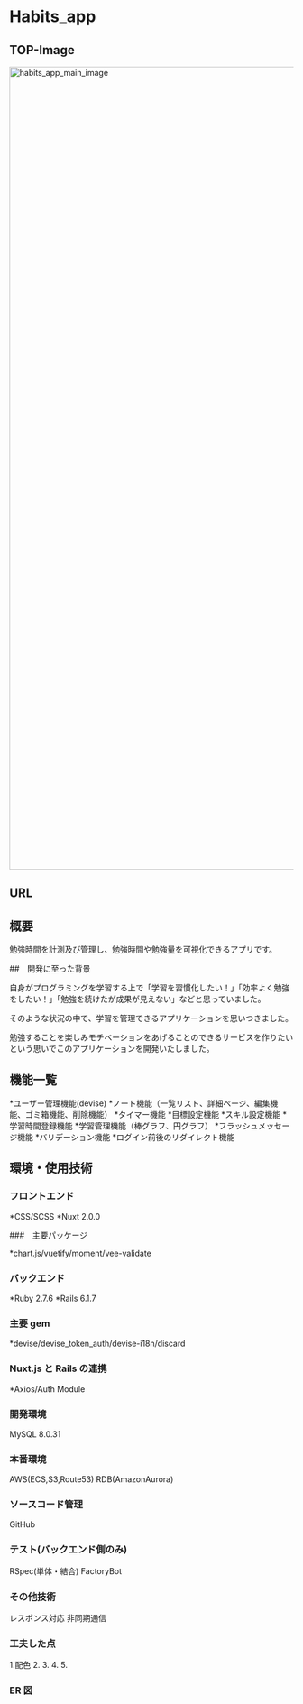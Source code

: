 # Habits_app

## TOP-Image

<img width="1424" alt="habits_app_main_image" src="https://user-images.githubusercontent.com/109594942/209146779-d2fa64b0-52b4-4b22-937b-55a2178f6252.png">

## URL

## 概要

勉強時間を計測及び管理し、勉強時間や勉強量を可視化できるアプリです。

##　開発に至った背景

自身がプログラミングを学習する上で「学習を習慣化したい！」「効率よく勉強をしたい！」「勉強を続けたが成果が見えない」などと思っていました。

そのような状況の中で、学習を管理できるアプリケーションを思いつきました。

勉強することを楽しみモチベーションをあげることのできるサービスを作りたいという思いでこのアプリケーションを開発いたしました。

## 機能一覧

*ユーザー管理機能(devise)
*ノート機能（一覧リスト、詳細ページ、編集機能、ゴミ箱機能、削除機能）
*タイマー機能
*目標設定機能
*スキル設定機能
*学習時間登録機能 \*学習管理機能（棒グラフ、円グラフ）
*フラッシュメッセージ機能
*バリデーション機能 \*ログイン前後のリダイレクト機能

## 環境・使用技術

### フロントエンド

*CSS/SCSS
*Nuxt 2.0.0

###　主要パッケージ

\*chart.js/vuetify/moment/vee-validate

### バックエンド

*Ruby 2.7.6
*Rails 6.1.7

### 主要 gem

\*devise/devise_token_auth/devise-i18n/discard

### Nuxt.js と Rails の連携

\*Axios/Auth Module

### 開発環境

MySQL 8.0.31

### 本番環境

AWS(ECS,S3,Route53)
RDB(AmazonAurora)

### ソースコード管理

GitHub

### テスト(バックエンド側のみ)

RSpec(単体・結合)
FactoryBot

### その他技術

レスポンス対応
非同期通信

### 工夫した点

1.配色 2. 3. 4. 5.

### ER 図

